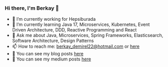 ### Hi there, I'm Berkay 👋
- 🔭 I’m currently working for Hepsiburada
- 🌱 I’m currently learning Java 17, Microservices, Kubernetes, Event Driven Architecture, DDD, Reactive Programming and React
- 💬 Ask me about Java, Microservices, Spring Frameworks, Elasticsearch, Software Architecture, Design Patterns
- 📫 How to reach me: berkay_demirel22@hotmail.com or [here](https://www.linkedin.com/in/berkay22demirel)
- 📖  You can see my blog posts [here](http://berkay22demirel.blogspot.com)
- 📕 You can see my medium posts [here](https://berkay22demirel.medium.com)
